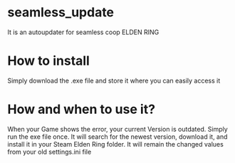 # seamless_update
It is an autoupdater for seamless coop ELDEN RING
# How to install
Simply download the .exe file and store it where you can easily access it
# How and when to use it?
When your Game shows the error, your current Version is outdated. Simply run the exe file once.
It will search for the newest version, download it, and install it in your Steam Elden Ring folder. It will remain the changed values from your old settings.ini file
